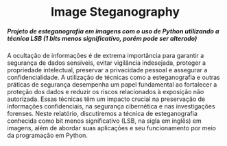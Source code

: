 <h1 align="center"> Image Steganography </h1>

##### Projeto de esteganografia em imagens com o uso de Python utilizando a técnica LSB (1 bits menos significativo, porém pode ser alterado)

A ocultação de informações é de extrema importância para garantir a segurança de dados sensíveis, evitar vigilância indesejada, proteger a propriedade intelectual, preservar a privacidade pessoal e assegurar a confidencialidade. A utilização de técnicas como a esteganografia e outras práticas de segurança desempenha um papel fundamental ao fortalecer a proteção dos dados e reduzir os riscos relacionados à exposição não autorizada. Essas técnicas têm um impacto crucial na preservação de informações confidenciais, na segurança cibernética e nas investigações forenses. Neste relatório, discutiremos a técnica de esteganografia conhecida como bit menos significativo (LSB, na sigla em inglês) em imagens, além de abordar suas aplicações e seu funcionamento por meio da programação em Python.
